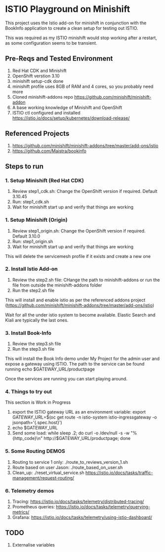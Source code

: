 # ISTIO Playground on Minishift

This project uses the Istio add-on for minishift in conjunction with the BookInfo application to create a clean setup for testing out ISTIO.

This was required as my ISTIO minishift would stop working after a restart, as some configuration seems to be transient.

## Pre-Reqs and Tested Environment
1. Red Hat CDK and Minishift
2. OpenShift verstion 3.10
3. minishift setup-cdk done
4. minishift profile uses 8GB of RAM and 4 cores, so you probably need more
5. Cloned minishift-addons repo https://github.com/minishift/minishift-addon
6. A base working knowledge of Minishift and OpenShift
7. ISTIO ctl configured and installed https://istio.io/docs/setup/kubernetes/download-release/

## Referenced Projects
1. https://github.com/minishift/minishift-addons/tree/master/add-ons/istio
2. https://github.com/Maistra/bookinfo

## Steps to run

### 1. Setup Minishift (Red Hat CDK)
1. Review step1_cdk.sh: Change the OpenShift version if required. Default 3.10.45
2. Run: step1_cdk.sh
3. Wait for minishift start up and verify that things are working

### 1. Setup Minishift (Origin)
1. Review step1_origin.sh: Change the OpenShift version if required. Default 3.10.0
2. Run: step1_origin.sh
3. Wait for minishift start up and verify that things are working

This will delete the servicemesh profile if it exists and create a new one

### 2. Install Istio Add-on
1. Review the step2.sh file: CHange the path to minishift-addons or run the file from outside the minishift-addons folder
2. Run the step2.sh file

This will install and enable istio as per the referenced addons project (https://github.com/minishift/minishift-addons/tree/master/add-ons/istio)

Wait for all the under istio system to become available. Elastic Search and Kiali are typically the last ones.

### 3. Install Book-Info
1. Review the step3.sh file
2. Run the step3.sh file

This will install the Book Info demo under My Project for the admin user and expose a gateway using ISTIO. The path to the service can be found running echo $GATEWAY_URL/productpage

Once the services are running you can start playing around.

### 4. Things to try out
This section is Work in Progress
1. export the ISTIO gateway URL as an environment variable: export GATEWAY_URL=$(oc get route -n istio-system istio-ingressgateway -o jsonpath='{.spec.host}')
2. echo $GATEWAY_URL
3. Send some load: while sleep .2; do curl -o /dev/null -s -w "%{http_code}\n" http://$GATEWAY_URL/productpage; done


### 5. Some Routing DEMOS
1. Routing to service 1 only: ./route_to_reviews_version_1.sh
2. Route based on user Jason: ./route_based_on_user.sh
3. Clean_up: ./reset_virtual_service.sh
https://istio.io/docs/tasks/traffic-management/request-routing/


### 6. Telemetry demos
1. Tracing: https://istio.io/docs/tasks/telemetry/distributed-tracing/
2. Prometheus queries: https://istio.io/docs/tasks/telemetry/querying-metrics/ 
3. Grafana: https://istio.io/docs/tasks/telemetry/using-istio-dashboard/

## TODO
1. Externalise variables
